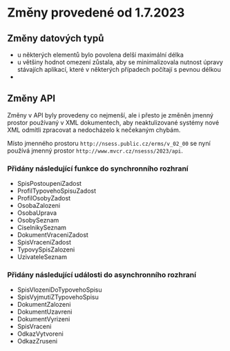 # Změny provedené od 1.7.2023

## Změny datových typů

* u některých elementů bylo povolena delší maximální délka
* u většiny hodnot omezení zůstala, aby se minimalizovala nutnost
  úpravy stávajích aplikací, které v některých případech počítají s
  pevnou délkou
* 

## Změny API

Změny v API byly provedeny co nejmenší, ale i přesto je změněn jmenný
prostor používaný v XML dokumentech, aby neaktulizované systémy nové
XML odmítli zpracovat a nedocházelo k nečekaným chybám.

Místo jmenného prostoru `http://nsess.public.cz/erms/v_02_00` se nyní
používá jmenný prostor `http://www.mvcr.cz/nsesss/2023/api`.

### Přidány následující funkce do synchronního rozhraní

* SpisPostoupeniZadost
* ProfilTypovehoSpisuZadost
* ProfilOsobyZadost
* OsobaZalozeni
* OsobaUprava
* OsobySeznam
* CiselnikySeznam
* DokumentVraceniZadost
* SpisVraceniZadost
* TypovySpisZalozeni
* UzivateleSeznam

### Přidány následující události do asynchronního rozhraní

* SpisVlozeniDoTypovehoSpisu
* SpisVyjmutiZTypovehoSpisu
* DokumentZalozeni
* DokumentUzavreni
* DokumentVyrizeni
* SpisVraceni
* OdkazVytvoreni
* OdkazZruseni








